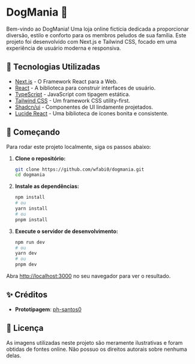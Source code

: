 # DogMania 🐾

Bem-vindo ao DogMania! Uma loja online fictícia dedicada a proporcionar diversão, estilo e conforto para os membros peludos de sua família. Este projeto foi desenvolvido com Next.js e Tailwind CSS, focado em uma experiência de usuário moderna e responsiva.

## 🚀 Tecnologias Utilizadas

- [Next.js](https://nextjs.org/) - O Framework React para a Web.
- [React](https://react.dev/) - A biblioteca para construir interfaces de usuário.
- [TypeScript](https://www.typescriptlang.org/) - JavaScript com tipagem estática.
- [Tailwind CSS](https://tailwindcss.com/) - Um framework CSS utility-first.
- [Shadcn/ui](https://ui.shadcn.com/) - Componentes de UI lindamente projetados.
- [Lucide React](https://lucide.dev/) - Uma biblioteca de ícones bonita e consistente.

## 🏁 Começando

Para rodar este projeto localmente, siga os passos abaixo:

1.  **Clone o repositório:**

    ```bash
    git clone https://github.com/wfabi0/dogmania.git
    cd dogmania
    ```

2.  **Instale as dependências:**

    ```bash
    npm install
    # ou
    yarn install
    # ou
    pnpm install
    ```

3.  **Execute o servidor de desenvolvimento:**
    ```bash
    npm run dev
    # ou
    yarn dev
    # ou
    pnpm dev
    ```

Abra [http://localhost:3000](http://localhost:3000) no seu navegador para ver o resultado.

## ✨ Créditos

- **Prototipagem**: [ph-santos0](https://github.com/ph-santos0)

## 📄 Licença

As imagens utilizadas neste projeto são meramente ilustrativas e foram obtidas de fontes online. Não possuo os direitos autorais sobre nenhuma delas.

